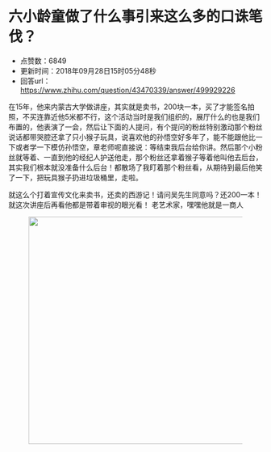 # 六小龄童做了什么事引来这么多的口诛笔伐？
- 点赞数：6849
- 更新时间：2018年09月28日15时05分48秒
- 回答url：https://www.zhihu.com/question/43470339/answer/499929226
<body>
 <p data-pid="IRmF3x1z">在15年，他来内蒙古大学做讲座，其实就是卖书，200块一本，买了才能签名拍照，不买连靠近他5米都不行，这个活动当时是我们组织的，展厅什么的也是我们布置的，他表演了一会，然后让下面的人提问，有个提问的粉丝特别激动那个粉丝说话都带哭腔还拿了只小猴子玩具，说喜欢他的孙悟空好多年了，能不能跟他比一下或者学一下模仿孙悟空，章老师呢直接说：等结束我后台给你讲。然后那个小粉丝就等着、一直到他的经纪人护送他走，那个粉丝还拿着猴子等着他叫他去后台，其实我们根本就没准备什么后台！都散场了我盯着那个粉丝看，从期待到最后他笑了一下，把玩具猴子扔进垃圾桶里，走啦。</p>
 <p data-pid="AClMM5xk">就这么个打着宣传文化来卖书，还卖的西游记！请问吴先生同意吗？还200一本！就这次讲座后再看他都是带着审视的眼光看！ 老艺术家，嘿嘿他就是一商人</p>
 <figure>
  <img data-rawwidth="450" data-rawheight="600" src="https://pic1.zhimg.com/50/v2-ebbeebba85fe324049846984bb258881_720w.jpg?source=1940ef5c" data-original-token="v2-ebbeebba85fe324049846984bb258881" class="origin_image zh-lightbox-thumb" width="450" data-original="https://picx.zhimg.com/v2-ebbeebba85fe324049846984bb258881_r.jpg?source=1940ef5c">
 </figure>
</body>